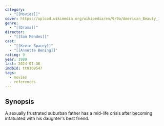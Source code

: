 ```yaml
---
category:
  - "[[Movies]]"
cover: https://upload.wikimedia.org/wikipedia/en/9/9a/American_Beauty_1999_film_poster.jpg
genre:
  - "[[Drama]]"
director:
  - "[[Sam Mendes]]"
cast:
  - "[[Kevin Spacey]]"
  - "[[Annette Bening]]"
rating: 9
year: 1999
last: 2024-01-30
imdbId: tt0169547
tags:
  - movies
  - references
---
```


## Synopsis

A sexually frustrated suburban father has a mid-life crisis after becoming infatuated with his daughter's best friend.